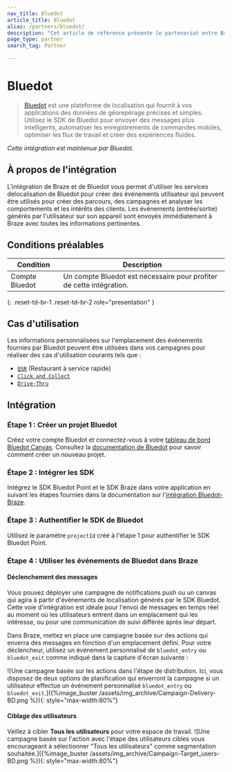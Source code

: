 ```yaml
---
nav_title: Bluedot
article_title: Bluedot
alias: /partners/bluedot/
description: "Cet article de référence présente le partenariat entre Braze et Bluedot, une plateforme de localisation qui fournit des données de géorepérage précises et simples à vos applications."
page_type: partner
search_tag: Partner

---
```


# Bluedot

> [Bluedot](https://bluedot.io/) est une plateforme de localisation qui fournit à vos applications des données de géorepérage précises et simples. Utilisez le SDK de Bluedot pour envoyer des messages plus intelligents, automatiser les enregistrements de commandes mobiles, optimiser les flux de travail et créer des expériences fluides. 

_Cette intégration est maintenue par Bluedot._

## À propos de l'intégration

L'intégration de Braze et de Bluedot vous permet d'utiliser les services delocalisation de Bluedot pour créer des événements utilisateur qui peuvent être utilisés pour créer des parcours, des campagnes et analyser les comportements et les intérêts des clients. Les événements (entrée/sortie) générés par l'utilisateur sur son appareil sont envoyés immédiatement à Braze avec toutes les informations pertinentes. 

## Conditions préalables

| Condition | Description |
|---|---|
| Compte Bluedot | Un compte Bluedot est nécessaire pour profiter de cette intégration. |
{: .reset-td-br-1 .reset-td-br-2 role="presentation" }

## Cas d'utilisation

Les informations personnalisées sur l'emplacement des événements fournies par Bluedot peuvent être utilisées dans vos campagnes pour réaliser des cas d'utilisation courants tels que :
- [`QSR`](https://bluedot.io/solutions/quick-service-restaurants/) (Restaurant à service rapide)
- [`Click and Collect`](https://bluedot.io/solutions/click-and-collect/)
- [`Drive-Thru`](https://bluedot.io/solutions/qsr-drive-thru/) 

## Intégration

### Étape 1 : Créer un projet Bluedot
Créez votre compte Bluedot et connectez-vous à votre [tableau de bord Bluedot Canvas](https://docs.bluedot.io/canvas/). Consultez la [documentation de Bluedot](https://docs.bluedot.io/canvas/creating-a-new-project/) pour savoir comment créer un nouveau projet.

### Étape 2 : Intégrer les SDK
Intégrez le SDK Bluedot Point et le SDK Braze dans votre application en suivant les étapes fournies dans la documentation sur l'[intégration Bluedot-Braze](https://docs.bluedot.io/integrations/braze-integration/).

### Étape 3 : Authentifier le SDK de Bluedot
Utilisez le paramètre `projectId` créé à l'étape 1 pour authentifier le SDK Bluedot Point.

### Étape 4 : Utiliser les événements de Bluedot dans Braze

#### Déclenchement des messages

Vous pouvez déployer une campagne de notifications push ou un canvas qui agira à partir d'événements de localisation générés par le SDK Bluedot. Cette voie d'intégration est idéale pour l'envoi de messages en temps réel au moment où les utilisateurs entrent dans un emplacement qui les intéresse, ou pour une communication de suivi différée après leur départ.

Dans Braze, mettez en place une campagne basée sur des actions qui enverra des messages en fonction d'un emplacement défini. Pour votre déclencheur, utilisez un événement personnalisé de `bluedot_entry` ou `bluedot_exit` comme indiqué dans la capture d'écran suivante :

![Une campagne basée sur les actions dans l'étape de distribution. Ici, vous disposez de deux options de planification qui enverront la campagne si un utilisateur effectue un événement personnalisé `bluedot_entry` ou `bluedot_exit`.]({%image_buster /assets/img_archive/Campaign-Delivery-BD.png %}){: style="max-width:80%"}

#### Ciblage des utilisateurs

Veillez à cibler **Tous les utilisateurs** pour votre espace de travail.
![Une campagne basée sur l'action avec l'étape des utilisateurs cibles vous encourageant à sélectionner "Tous les utilisateurs" comme segmentation souhaitée.]({%image_buster /assets/img_archive/Campaign-Target_users-BD.png %}){: style="max-width:80%"}

